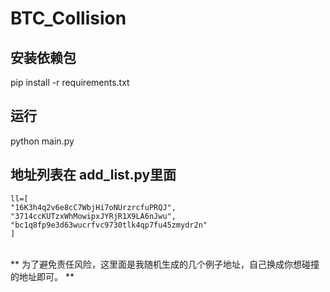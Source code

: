 # BTC_Collision

## 安装依赖包<br>
pip install -r requirements.txt

## 运行<br>
python main.py

## 地址列表在 add_list.py里面<br>
```
ll=[
"16K3h4q2v6e8cC7WbjHi7oNUrzrcfuPRQJ",
"3714ccKUTzxWhMowipxJYRjR1X9LA6nJwu",
"bc1q8fp9e3d63wucrfvc9730tlk4qp7fu45zmydr2n"
]
```
<br>
** 为了避免责任风险，这里面是我随机生成的几个例子地址，自己换成你想碰撞的地址即可。 **